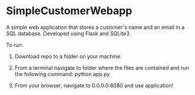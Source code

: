 # SimpleCustomerWebapp
A simple web application that stores a customer's name and an email in a SQL database. Developed using Flask and SQLite3.

To run:
1. Download repo to a folder on your machine.

2. From a terminal navigate to folder where the files are contained and run the following command:
python app.py

3. From your browser, navigate to 0.0.0.0:8080 and use application!
